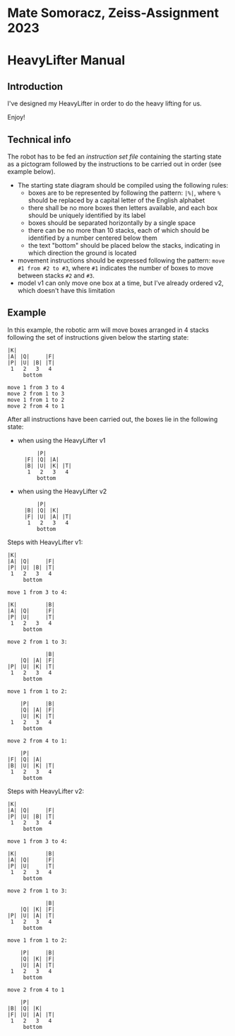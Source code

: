 # Mate Somoracz, Zeiss-Assignment 2023

# HeavyLifter Manual

## Introduction

I've designed my HeavyLifter in order to do the heavy lifting for us.

Enjoy!

## Technical info

The robot has to be fed an _instruction set file_ containing the starting state as a pictogram followed by the instructions to be carried out in order (see example below).

- The starting state diagram should be compiled using the following rules:
  - boxes are to be represented by following the pattern: `|%|`, where `%` should be replaced by a capital letter of the English alphabet
  - there shall be no more boxes then letters available, and each box should be uniquely identified by its label
  - boxes should be separated horizontally by a single space
  - there can be no more than 10 stacks, each of which should be identified by a number centered below them
  - the text "bottom" should be placed below the stacks, indicating in which direction the ground is located
- movement instructions should be expressed following the pattern: `move #1 from #2 to #3`, where `#1` indicates the number of boxes to move between stacks `#2` and `#3`.
- model v1 can only move one box at a time, but I've already ordered v2, which doesn't have this limitation

## Example

In this example, the robotic arm will move boxes arranged in 4 stacks following the set of instructions given below the starting state:

    |K|
    |A| |Q|     |F|
    |P| |U| |B| |T|
     1   2   3   4
         bottom

    move 1 from 3 to 4
    move 2 from 1 to 3
    move 1 from 1 to 2
    move 2 from 4 to 1

After all instructions have been carried out, the boxes lie in the following state:

- when using the HeavyLifter v1

            |P|
        |F| |Q| |A|
        |B| |U| |K| |T|
         1   2   3   4
            bottom

- when using the HeavyLifter v2

            |P|
        |B| |Q| |K|
        |F| |U| |A| |T|
         1   2   3   4
            bottom

Steps with HeavyLifter v1:

    |K|
    |A| |Q|     |F|
    |P| |U| |B| |T|
     1   2   3   4
         bottom

    move 1 from 3 to 4:

    |K|         |B|
    |A| |Q|     |F|
    |P| |U|     |T|
     1   2   3   4
         bottom

    move 2 from 1 to 3:

                |B|
        |Q| |A| |F|
    |P| |U| |K| |T|
     1   2   3   4
         bottom

    move 1 from 1 to 2:

        |P|     |B|
        |Q| |A| |F|
        |U| |K| |T|
     1   2   3   4
         bottom

    move 2 from 4 to 1:

        |P|
    |F| |Q| |A|
    |B| |U| |K| |T|
     1   2   3   4
         bottom

Steps with HeavyLifter v2:

    |K|
    |A| |Q|     |F|
    |P| |U| |B| |T|
     1   2   3   4
         bottom

    move 1 from 3 to 4:

    |K|         |B|
    |A| |Q|     |F|
    |P| |U|     |T|
     1   2   3   4
         bottom

    move 2 from 1 to 3:

                |B|
        |Q| |K| |F|
    |P| |U| |A| |T|
     1   2   3   4
         bottom

    move 1 from 1 to 2:

        |P|     |B|
        |Q| |K| |F|
        |U| |A| |T|
     1   2   3   4
         bottom

    move 2 from 4 to 1

        |P|
    |B| |Q| |K|
    |F| |U| |A| |T|
     1   2   3   4
         bottom
